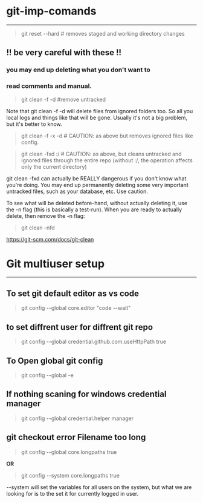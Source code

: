 # git-imp-comands
-------------------
> git reset --hard # removes staged and working directory changes

## !! be very careful with these !!
### you may end up deleting what you don't want to
### read comments and manual.
> git clean -f -d #remove untracked

Note that git clean -f -d will delete files from ignored folders too. So all you local logs and things like that will be gone. Usually it's not a big problem, but it's better to know.

> git clean -f -x -d # CAUTION: as above but removes ignored files like config.

> git clean -fxd :/ # CAUTION: as above, but cleans untracked and ignored files through the entire repo (without :/, the operation affects only the current directory)

git clean -fxd can actually be REALLY dangerous if you don't know what you're doing. You may end up permanently deleting some very important untracked files, such as your database, etc. Use caution.

To see what will be deleted before-hand, without actually deleting it, use the -n flag (this is basically a test-run). When you are ready to actually delete, then remove the -n flag:
> git clean -nfd

https://git-scm.com/docs/git-clean

# Git multiuser setup
--------------------
## To set git default editor as vs code
> git config --global core.editor "code --wait"
## to set diffrent user for diffrent git repo
> git config --global credential.github.com.useHttpPath true

## To Open global git config
> git config --global -e

## If nothing scaning for windows credential manager 
> git config --global credential.helper manager

## git checkout error Filename too long

>  git config --global core.longpaths true

**OR**
>  git config --system core.longpaths true


--system will set the variables for all users on the system, but what we are looking for is to the set it for currently logged in user.

